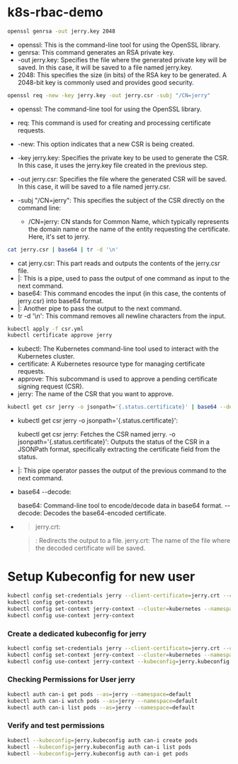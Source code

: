 # k8s-rbac-demo

```bash
openssl genrsa -out jerry.key 2048
```

- openssl: This is the command-line tool for using the OpenSSL library.
- genrsa: This command generates an RSA private key.
- -out jerry.key: Specifies the file where the generated private key will be saved. In this case, it will be saved to a file named jerry.key.
- 2048: This specifies the size (in bits) of the RSA key to be generated. A 2048-bit key is commonly used and provides good security.


```bash
openssl req -new -key jerry.key -out jerry.csr -subj "/CN=jerry"
```

- openssl: The command-line tool for using the OpenSSL library.
- req: This command is used for creating and processing certificate requests.
- -new: This option indicates that a new CSR is being created.
- -key jerry.key: Specifies the private key to be used to generate the CSR. In this case, it uses the jerry.key file created in the previous step.
- -out jerry.csr: Specifies the file where the generated CSR will be saved. In this case, it will be saved to a file named jerry.csr.
- -subj "/CN=jerry": This specifies the subject of the CSR directly on the command line:

    - /CN=jerry: CN stands for Common Name, which typically represents the domain name or the name of the entity requesting the certificate. Here, it's set to jerry.



```bash
cat jerry.csr | base64 | tr -d '\n'
```

- cat jerry.csr: This part reads and outputs the contents of the jerry.csr file.
- |: This is a pipe, used to pass the output of one command as input to the next command.
- base64: This command encodes the input (in this case, the contents of jerry.csr) into base64 format.
- |: Another pipe to pass the output to the next command.
- tr -d '\n': This command removes all newline characters from the input.


```bash
kubectl apply -f csr.yml
kubectl certificate approve jerry
```

- kubectl: The Kubernetes command-line tool used to interact with the Kubernetes cluster.
- certificate: A Kubernetes resource type for managing certificate requests.
- approve: This subcommand is used to approve a pending certificate signing request (CSR).
- jerry: The name of the CSR that you want to approve.

```bash
kubectl get csr jerry -o jsonpath='{.status.certificate}' | base64 --decode > jerry.crt
```

- kubectl get csr jerry -o jsonpath='{.status.certificate}':

    kubectl get csr jerry: Fetches the CSR named jerry.
    -o jsonpath='{.status.certificate}': Outputs the status of the CSR in a JSONPath format, specifically extracting the certificate field from the status.

- |: This pipe operator passes the output of the previous command to the next command.

- base64 --decode:

    base64: Command-line tool to encode/decode data in base64 format.
    --decode: Decodes the base64-encoded certificate.

- > jerry.crt:

    >: Redirects the output to a file.
    jerry.crt: The name of the file where the decoded certificate will be saved.
    
# Setup Kubeconfig for new user

```bash
kubectl config set-credentials jerry --client-certificate=jerry.crt --client-key=jerry.key
kubectl config get-contexts
kubectl config set-context jerry-context --cluster=kubernetes --namespace=default --user=jerry
kubectl config use-context jerry-context
```

### Create a dedicated kubeconfig for jerry

```bash
kubectl config set-credentials jerry --client-certificate=jerry.crt --client-key=jerry.key --kubeconfig=jerry.kubeconfig
kubectl config set-context jerry-context --cluster=kubernetes --namespace=default --user=jerry --kubeconfig=jerry.kubeconfig
kubectl config use-context jerry-context --kubeconfig=jerry.kubeconfig
```


### Checking Permissions for User jerry

```bash
kubectl auth can-i get pods --as=jerry --namespace=default
kubectl auth can-i watch pods --as=jerry --namespace=default
kubectl auth can-i list pods --as=jerry --namespace=default
```

### Verify and test permissions

```bash
kubectl --kubeconfig=jerry.kubeconfig auth can-i create pods
kubectl --kubeconfig=jerry.kubeconfig auth can-i list pods
kubectl --kubeconfig=jerry.kubeconfig auth can-i get pods
```
